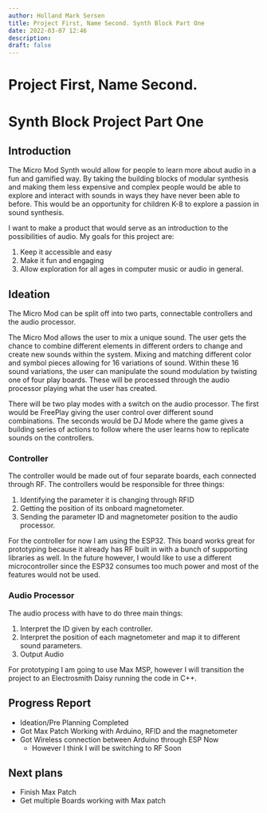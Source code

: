 ```yaml
---
author: Holland Mark Sersen
title: Project First, Name Second. Synth Block Part One
date: 2022-03-07 12:46
description: 
draft: false
---
```


# Project First, Name Second. 
# Synth Block Project Part One
## Introduction

The Micro Mod Synth would allow for people to learn more about audio in a fun and gamified way. By taking the building blocks of modular synthesis and making them less expensive and complex people would be able to explore and interact with sounds in ways they have never been able to before. This would be an opportunity for children K-8 to explore a passion in sound synthesis. 

I want to make a product that would serve as an introduction to the possibilities of audio. My goals for this project are:

1. Keep it accessible and easy
2. Make it fun and engaging
3. Allow exploration for all ages  in computer music or audio in general.


## Ideation

The Micro Mod can be split off into two parts, connectable controllers and the audio processor. 

The Micro Mod allows the user to mix a unique sound. The user gets the chance to combine different elements in different orders to change and create new sounds within the system. Mixing and matching different color and symbol pieces allowing for 16 variations of sound. Within these 16 sound variations, the user can manipulate the sound modulation by twisting one of four play boards. These will be processed through the audio processor playing what the user has created. 

There will be two play modes with a switch on the audio processor. The first would be FreePlay giving the user control over different sound combinations. The seconds would be DJ Mode where the game gives a building series of actions to follow where the user learns how to replicate sounds on the controllers. 


### Controller

The controller would be made out of four separate boards, each connected through RF. The controllers would be responsible for three things:

1.  Identifying the parameter it is changing through RFID
2.  Getting the position of its onboard magnetometer.
3.  Sending the parameter ID and magnetometer position to the audio processor. 

For the controller for now I am using the ESP32. This board works great for prototyping because it already has RF built in with a bunch of supporting libraries as well. In the future however, I would like to use a different microcontroller since the ESP32 consumes too much power and most of the features would not be used.

### Audio Processor

The audio process with have to do three main things:
1. Interpret the ID given by each controller.
2. Interpret the position of each magnetometer and map it to different sound parameters. 
3. Output Audio

For prototyping I am going to use Max MSP, however I will transition the project to an Electrosmith Daisy running the code in C++. 

## Progress Report
- Ideation/Pre Planning Completed 
- Got Max Patch Working with Arduino, RFID and the magnetometer
- Got Wireless connection between Arduino through ESP Now
	- However I think I will be switching to RF Soon

## Next plans
- Finish Max Patch
- Get multiple Boards working with Max patch




